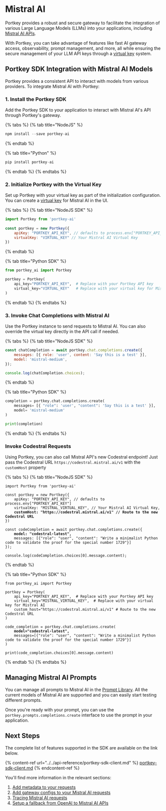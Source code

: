 # Mistral AI

Portkey provides a robust and secure gateway to facilitate the integration of various Large Language Models (LLMs) into your applications, including [Mistral AI APIs](https://docs.mistral.ai/api/).

With Portkey, you can take advantage of features like fast AI gateway access, observability, prompt management, and more, all while ensuring the secure management of your LLM API keys through a [virtual key](../../product/ai-gateway-streamline-llm-integrations/virtual-keys/) system.

## Portkey SDK Integration with Mistral AI Models

Portkey provides a consistent API to interact with models from various providers. To integrate Mistral AI with Portkey:

### **1. Install the Portkey SDK**

Add the Portkey SDK to your application to interact with Mistral AI's API through Portkey's gateway.

{% tabs %}
{% tab title="NodeJS" %}
```javascript
npm install --save portkey-ai
```
{% endtab %}

{% tab title="Python" %}
```python
pip install portkey-ai
```
{% endtab %}
{% endtabs %}

### **2. Initialize Portkey with the Virtual Key**

Set up Portkey with your virtual key as part of the initialization configuration. You can create a [virtual key](../../product/ai-gateway-streamline-llm-integrations/virtual-keys/) for Mistral AI in the UI.

{% tabs %}
{% tab title="NodeJS SDK" %}
```javascript
import Portkey from 'portkey-ai'
 
const portkey = new Portkey({
    apiKey: "PORTKEY_API_KEY", // defaults to process.env["PORTKEY_API_KEY"]
    virtualKey: "VIRTUAL_KEY" // Your Mistral AI Virtual Key
})
```
{% endtab %}

{% tab title="Python SDK" %}
```python
from portkey_ai import Portkey

portkey = Portkey(
    api_key="PORTKEY_API_KEY",  # Replace with your Portkey API key
    virtual_key="VIRTUAL_KEY"   # Replace with your virtual key for Mistral AI
)
```
{% endtab %}
{% endtabs %}

### **3. Invoke Chat Completions with** Mistral AI

Use the Portkey instance to send requests to Mistral AI. You can also override the virtual key directly in the API call if needed.

{% tabs %}
{% tab title="NodeJS SDK" %}
```javascript
const chatCompletion = await portkey.chat.completions.create({
    messages: [{ role: 'user', content: 'Say this is a test' }],
    model: 'mistral-medium',
});

console.log(chatCompletion.choices);
```
{% endtab %}

{% tab title="Python SDK" %}
```python
completion = portkey.chat.completions.create(
    messages= [{ "role": 'user', "content": 'Say this is a test' }],
    model= 'mistral-medium'
)

print(completion)
```
{% endtab %}
{% endtabs %}

### Invoke Codestral Requests

Using Portkey, you can also call Mistral API's new Codestral endpoint! Just pass the Codestral URL `https://codestral.mistral.ai/v1` with the `customHost` property

{% tabs %}
{% tab title="NodeJS SDK" %}
<pre class="language-javascript"><code class="lang-javascript">import Portkey from 'portkey-ai'
 
const portkey = new Portkey({
    apiKey: "PORTKEY_API_KEY", // defaults to process.env["PORTKEY_API_KEY"]
    virtualKey: "MISTRAL_VIRTUAL_KEY", // Your Mistral AI Virtual Key,
<strong>    customHost: "https://codestral.mistral.ai/v1" // Route to the new Codestral URL
</strong>})

const codeCompletion = await portkey.chat.completions.create({
<strong>    model: "codestral-latest",
</strong>    messages: [{"role": "user", "content": "Write a minimalist Python code to validate the proof for the special number 1729"}]
});

console.log(codeCompletion.choices[0].message.content);
</code></pre>
{% endtab %}

{% tab title="Python SDK" %}
<pre class="language-python"><code class="lang-python">from portkey_ai import Portkey

portkey = Portkey(
    api_key="PORTKEY_API_KEY",  # Replace with your Portkey API key
    virtual_key="MISTRAL_VIRTUAL_KEY",  # Replace with your virtual key for Mistral AI
    custom_host="https://codestral.mistral.ai/v1" # Route to the new Codestral URL
)

code_completion = portkey.chat.completions.create(
<strong>    model="codestral-latest",
</strong>    messages=[{"role": "user", "content": "Write a minimalist Python code to validate the proof for the special number 1729"}]
)

print(code_completion.choices[0].message.content)
</code></pre>
{% endtab %}
{% endtabs %}

## Managing Mistral AI Prompts

You can manage all prompts to Mistral AI in the [Prompt Library](../../product/prompt-library.md). All the current models of Mistral AI are supported and you can easily start testing different prompts.

Once you're ready with your prompt, you can use the `portkey.prompts.completions.create` interface to use the prompt in your application.

## Next Steps

The complete list of features supported in the SDK are available on the link below.

{% content-ref url="../../api-reference/portkey-sdk-client.md" %}
[portkey-sdk-client.md](../../api-reference/portkey-sdk-client.md)
{% endcontent-ref %}

You'll find more information in the relevant sections:

1. [Add metadata to your requests](../../product/observability-modern-monitoring-for-llms/metadata.md)
2. [Add gateway configs to your Mistral AI](../../product/ai-gateway-streamline-llm-integrations/configs.md)[ requests](../../product/ai-gateway-streamline-llm-integrations/configs.md)
3. [Tracing Mistral AI requests](../../product/observability-modern-monitoring-for-llms/traces.md)
4. [Setup a fallback from OpenAI to Mistral AI APIs](../../product/ai-gateway-streamline-llm-integrations/fallbacks.md)
